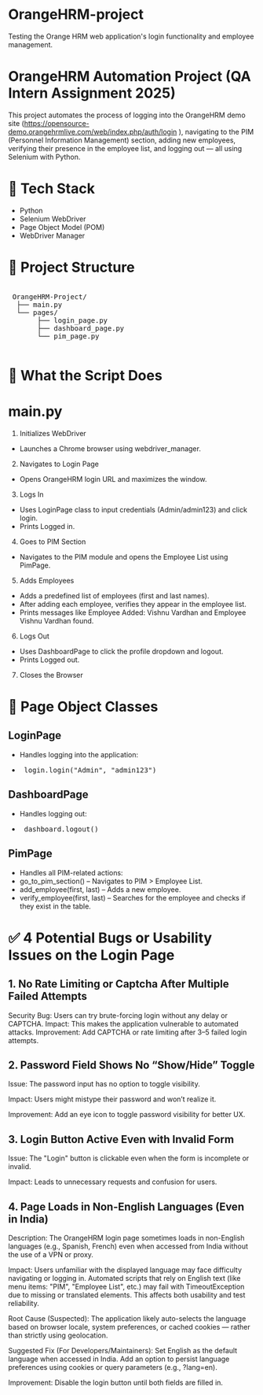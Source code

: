 # OrangeHRM-project
 Testing the Orange HRM web application's login functionality and employee management.
 
#  OrangeHRM Automation Project (QA Intern Assignment 2025)
 This project automates the process of logging into the OrangeHRM demo site (https://opensource-demo.orangehrmlive.com/web/index.php/auth/login ), navigating to the PIM (Personnel Information Management) section, adding new employees, verifying their presence in the employee list, and logging out — all using Selenium with Python.

# 🔧 Tech Stack
  - Python
  - Selenium WebDriver
  - Page Object Model (POM)
  - WebDriver Manager

# 🧭 Project Structure
<pre> 
 OrangeHRM-Project/ 
  ├── main.py 
  └── pages/ 
       ├── login_page.py
       ├── dashboard_page.py 
       └── pim_page.py 
  </pre>      

# 📜 What the Script Does
# main.py

1. Initializes WebDriver
 - Launches a Chrome browser using webdriver_manager.

2. Navigates to Login Page
 - Opens OrangeHRM login URL and maximizes the window.

3. Logs In
 - Uses LoginPage class to input credentials (Admin/admin123) and click login.
 - Prints Logged in.

4. Goes to PIM Section
 - Navigates to the PIM module and opens the Employee List using PimPage.

5. Adds Employees
 - Adds a predefined list of employees (first and last names).
 - After adding each employee, verifies they appear in the employee list.
 - Prints messages like Employee Added: Vishnu Vardhan and Employee Vishnu Vardhan found.

6. Logs Out
 - Uses DashboardPage to click the profile dropdown and logout.
 - Prints Logged out.

7. Closes the Browser

# 🧩 Page Object Classes

## LoginPage
 - Handles logging into the application:
 - <pre> login.login("Admin", "admin123") </pre>

## DashboardPage
 - Handles logging out:
 - <pre> dashboard.logout() </pre>

## PimPage
 - Handles all PIM-related actions:
 - go_to_pim_section() – Navigates to PIM > Employee List.
 - add_employee(first, last) – Adds a new employee.
 - verify_employee(first, last) – Searches for the employee and checks if they exist in the table.


# ✅ 4 Potential Bugs or Usability Issues on the Login Page

## 1. No Rate Limiting or Captcha After Multiple Failed Attempts
   Security Bug: Users can try brute-forcing login without any delay or CAPTCHA.
   Impact: This makes the application vulnerable to automated attacks.
   Improvement: Add CAPTCHA or rate limiting after 3–5 failed login attempts.
  
## 2. Password Field Shows No “Show/Hide” Toggle
   Issue:
    The password input has no option to toggle visibility.

   Impact:
    Users might mistype their password and won’t realize it.

   Improvement:
    Add an eye icon to toggle password visibility for better UX.
 
 ## 3. Login Button Active Even with Invalid Form
   Issue:
    The "Login" button is clickable even when the form is incomplete or invalid.

   Impact:
    Leads to unnecessary requests and confusion for users.

  ## 4. Page Loads in Non-English Languages (Even in India)
   Description:
    The OrangeHRM login page sometimes loads in non-English languages (e.g., Spanish, French) even when accessed from India without the use of a VPN or proxy.
   
   Impact:
     Users unfamiliar with the displayed language may face difficulty navigating or logging in.
     Automated scripts that rely on English text (like menu items: "PIM", "Employee List", etc.) may fail with TimeoutException due to missing or translated elements.
     This affects both usability and test reliability.
     
   Root Cause (Suspected):
    The application likely auto-selects the language based on browser locale, system preferences, or cached cookies — rather than strictly using geolocation.
   
   Suggested Fix (For Developers/Maintainers):
    Set English as the default language when accessed in India.
    Add an option to persist language preferences using cookies or query parameters (e.g., ?lang=en).

   Improvement:
     Disable the login button until both fields are filled in.
